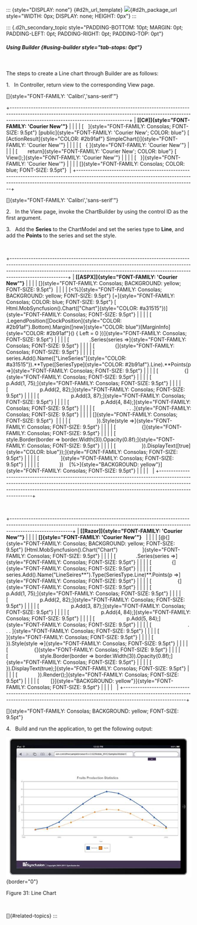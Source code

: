 ::: {style="DISPLAY: none"}
[](ms-xhelp:///?Id=d2h_url_template){#d2h_url_template} ![](!package_url!){#d2h_package_url style="WIDTH: 0px; DISPLAY: none; HEIGHT: 0px"}
:::

::: {.d2h_secondary_topic style="PADDING-BOTTOM: 10pt; MARGIN: 0pt; PADDING-LEFT: 0pt; PADDING-RIGHT: 0pt; PADDING-TOP: 0pt"}
##### Using Builder {#using-builder style="tab-stops: 0pt"}

 

The steps to create a Line chart through Builder are as follows:

1.   In Controller, return view to the corresponding View page.

[]{style="FONT-FAMILY: 'Calibri','sans-serif'"} 

+--------------------------------------------------------------------------------------------------------------------------------------------------------------------------------------------------------------+
| **[\[C#\]]{style="FONT-FAMILY: 'Courier New'"}**                                                                                                                                                             |
|                                                                                                                                                                                                              |
| [   ]{style="FONT-FAMILY: Consolas; FONT-SIZE: 9.5pt"} [public]{style="FONT-FAMILY: 'Courier New'; COLOR: blue"} [ [ActionResult]{style="COLOR: #2b91af"} SimpleChart()]{style="FONT-FAMILY: 'Courier New'"} |
|                                                                                                                                                                                                              |
| [   { ]{style="FONT-FAMILY: 'Courier New'"}                                                                                                                                                                  |
|                                                                                                                                                                                                              |
| [       return]{style="FONT-FAMILY: 'Courier New'; COLOR: blue"} [ View();]{style="FONT-FAMILY: 'Courier New'"}                                                                                              |
|                                                                                                                                                                                                              |
| [   }]{style="FONT-FAMILY: 'Courier New'"}                                                                                                                                                                   |
|                                                                                                                                                                                                              |
| []{style="FONT-FAMILY: Consolas; COLOR: blue; FONT-SIZE: 9.5pt"}                                                                                                                                             |
+--------------------------------------------------------------------------------------------------------------------------------------------------------------------------------------------------------------+

[]{style="FONT-FAMILY: 'Calibri','sans-serif'"} 

2.   In the View page, invoke the ChartBuilder by using the control ID as the first argument.

3.   Add the **Series** to the ChartModel and set the series type to **Line**, and add the **Points** to the series and set the style.

 

+------------------------------------------------------------------------------------------------------------------------------------------------------------------------------------------------------------------------------------------------------------------+
| **[\[ASPX\]]{style="FONT-FAMILY: 'Courier New'"}**                                                                                                                                                                                                               |
|                                                                                                                                                                                                                                                                  |
| []{style="FONT-FAMILY: Consolas; BACKGROUND: yellow; FONT-SIZE: 9.5pt"}                                                                                                                                                                                          |
|                                                                                                                                                                                                                                                                  |
| [\<%]{style="FONT-FAMILY: Consolas; BACKGROUND: yellow; FONT-SIZE: 9.5pt"} [=]{style="FONT-FAMILY: Consolas; COLOR: blue; FONT-SIZE: 9.5pt"} [ Html.MobSyncfusion().Chart([\"Chart\"]{style="COLOR: #a31515"})]{style="FONT-FAMILY: Consolas; FONT-SIZE: 9.5pt"} |
|                                                                                                                                                                                                                                                                  |
| [           .LegendPosition([DockPosition]{style="COLOR: #2b91af"}.Bottom).Margin([new]{style="COLOR: blue"}[MarginInfo]{style="COLOR: #2b91af"}() { Left = 0 })]{style="FONT-FAMILY: Consolas; FONT-SIZE: 9.5pt"}                                               |
|                                                                                                                                                                                                                                                                  |
| [              .Series(series =\>]{style="FONT-FAMILY: Consolas; FONT-SIZE: 9.5pt"}                                                                                                                                                                              |
|                                                                                                                                                                                                                                                                  |
| [              {]{style="FONT-FAMILY: Consolas; FONT-SIZE: 9.5pt"}                                                                                                                                                                                               |
|                                                                                                                                                                                                                                                                  |
| [                  series.Add().Name([\"LineSeries\"]{style="COLOR: #a31515"}).**Type([SeriesType]{style="COLOR: #2b91af"}.Line).**Points(p =\>]{style="FONT-FAMILY: Consolas; FONT-SIZE: 9.5pt"}                                                                |
|                                                                                                                                                                                                                                                                  |
| [                  {]{style="FONT-FAMILY: Consolas; FONT-SIZE: 9.5pt"}                                                                                                                                                                                           |
|                                                                                                                                                                                                                                                                  |
| [                      p.Add(1, 75);]{style="FONT-FAMILY: Consolas; FONT-SIZE: 9.5pt"}                                                                                                                                                                           |
|                                                                                                                                                                                                                                                                  |
| [                      p.Add(2, 82);]{style="FONT-FAMILY: Consolas; FONT-SIZE: 9.5pt"}                                                                                                                                                                           |
|                                                                                                                                                                                                                                                                  |
| [                      p.Add(3, 87);]{style="FONT-FAMILY: Consolas; FONT-SIZE: 9.5pt"}                                                                                                                                                                           |
|                                                                                                                                                                                                                                                                  |
| [                      p.Add(4, 84);]{style="FONT-FAMILY: Consolas; FONT-SIZE: 9.5pt"}                                                                                                                                                                           |
|                                                                                                                                                                                                                                                                  |
| [                      . . .]{style="FONT-FAMILY: Consolas; FONT-SIZE: 9.5pt"}                                                                                                                                                                                   |
|                                                                                                                                                                                                                                                                  |
| []{style="FONT-FAMILY: Consolas; FONT-SIZE: 9.5pt"}                                                                                                                                                                                                              |
|                                                                                                                                                                                                                                                                  |
| [                  }).Style(style =\>]{style="FONT-FAMILY: Consolas; FONT-SIZE: 9.5pt"}                                                                                                                                                                          |
|                                                                                                                                                                                                                                                                  |
| [                  {]{style="FONT-FAMILY: Consolas; FONT-SIZE: 9.5pt"}                                                                                                                                                                                           |
|                                                                                                                                                                                                                                                                  |
| [                      style.Border(border =\> border.Width(3)).Opacity(0.8f);]{style="FONT-FAMILY: Consolas; FONT-SIZE: 9.5pt"}                                                                                                                                 |
|                                                                                                                                                                                                                                                                  |
| [                  }).DisplayText([true]{style="COLOR: blue"});]{style="FONT-FAMILY: Consolas; FONT-SIZE: 9.5pt"}                                                                                                                                                |
|                                                                                                                                                                                                                                                                  |
| [               ]{style="FONT-FAMILY: Consolas; FONT-SIZE: 9.5pt"}                                                                                                                                                                                               |
|                                                                                                                                                                                                                                                                  |
| [              })    [%\>]{style="BACKGROUND: yellow"}]{style="FONT-FAMILY: Consolas; FONT-SIZE: 9.5pt"}                                                                                                                                                         |
|                                                                                                                                                                                                                                                                  |
|                                                                                                                                                                                                                                                                  |
+------------------------------------------------------------------------------------------------------------------------------------------------------------------------------------------------------------------------------------------------------------------+

 

+--------------------------------------------------------------------------------------------------------------------------------------------------------------------------------------+
| **[\[Razor\]]{style="FONT-FAMILY: 'Courier New'"}**                                                                                                                                  |
|                                                                                                                                                                                      |
| **[]{style="FONT-FAMILY: 'Courier New'"}**                                                                                                                                           |
|                                                                                                                                                                                      |
| [\@{]{style="FONT-FAMILY: Consolas; BACKGROUND: yellow; FONT-SIZE: 9.5pt"} [Html.MobSyncfusion().Chart(\"Chart\")                 ]{style="FONT-FAMILY: Consolas; FONT-SIZE: 9.5pt"} |
|                                                                                                                                                                                      |
| [              .Series(series =\>]{style="FONT-FAMILY: Consolas; FONT-SIZE: 9.5pt"}                                                                                                  |
|                                                                                                                                                                                      |
| [              {]{style="FONT-FAMILY: Consolas; FONT-SIZE: 9.5pt"}                                                                                                                   |
|                                                                                                                                                                                      |
| [                  series.Add().Name(\"LineSeires**\").Type(SeriesType.Line)**.Points(p =\>]{style="FONT-FAMILY: Consolas; FONT-SIZE: 9.5pt"}                                        |
|                                                                                                                                                                                      |
| [                  {]{style="FONT-FAMILY: Consolas; FONT-SIZE: 9.5pt"}                                                                                                               |
|                                                                                                                                                                                      |
| [                      p.Add(1, 75);]{style="FONT-FAMILY: Consolas; FONT-SIZE: 9.5pt"}                                                                                               |
|                                                                                                                                                                                      |
| [                      p.Add(2, 82);]{style="FONT-FAMILY: Consolas; FONT-SIZE: 9.5pt"}                                                                                               |
|                                                                                                                                                                                      |
| [                      p.Add(3, 87);]{style="FONT-FAMILY: Consolas; FONT-SIZE: 9.5pt"}                                                                                               |
|                                                                                                                                                                                      |
| [                      p.Add(4, 84);]{style="FONT-FAMILY: Consolas; FONT-SIZE: 9.5pt"}                                                                                               |
|                                                                                                                                                                                      |
| [                      p.Add(5, 84);]{style="FONT-FAMILY: Consolas; FONT-SIZE: 9.5pt"}                                                                                               |
|                                                                                                                                                                                      |
| [                         . . . ]{style="FONT-FAMILY: Consolas; FONT-SIZE: 9.5pt"}                                                                                                   |
|                                                                                                                                                                                      |
| [                      ]{style="FONT-FAMILY: Consolas; FONT-SIZE: 9.5pt"}                                                                                                            |
|                                                                                                                                                                                      |
| [                  }).Style(style =\>]{style="FONT-FAMILY: Consolas; FONT-SIZE: 9.5pt"}                                                                                              |
|                                                                                                                                                                                      |
| [                  {]{style="FONT-FAMILY: Consolas; FONT-SIZE: 9.5pt"}                                                                                                               |
|                                                                                                                                                                                      |
| [                      style.Border(border =\> border.Width(3)).Opacity(0.8f);]{style="FONT-FAMILY: Consolas; FONT-SIZE: 9.5pt"}                                                     |
|                                                                                                                                                                                      |
| [                  }).DisplayText(true);]{style="FONT-FAMILY: Consolas; FONT-SIZE: 9.5pt"}                                                                                           |
|                                                                                                                                                                                      |
| [              }).Render();]{style="FONT-FAMILY: Consolas; FONT-SIZE: 9.5pt"}                                                                                                        |
|                                                                                                                                                                                      |
| [        [}]{style="BACKGROUND: yellow"}]{style="FONT-FAMILY: Consolas; FONT-SIZE: 9.5pt"}                                                                                           |
|                                                                                                                                                                                      |
|                                                                                                                                                                                      |
+--------------------------------------------------------------------------------------------------------------------------------------------------------------------------------------+

[]{style="FONT-FAMILY: Consolas; BACKGROUND: yellow; FONT-SIZE: 9.5pt"} 

4.   Build and run the application, to get the following output:

![](ImagesExt/image102_33.jpg){border="0"}

Figure 31: Line Chart

 

[]{#related-topics}
:::
